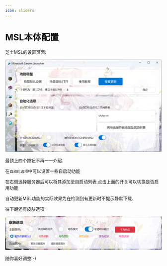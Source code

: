 ```yaml
---
icon: sliders
---
```

# MSL本体配置

芝士MSL的设置页面:

![img](./assets/software_settings_page.png)

最顶上四个摁钮不再一一介绍.

在```自动化选项```中可以设置一些自启动功能

在右侧选择服务器后可以将其添加至自启动列表,点击上面的开关可以切换是否启用功能

自动更新MSL功能的实际效果为在检测到有更新时不提示静默下载.

往下翻还有皮肤选项:

![img](./assets/software_skins.png)

随你喜好调整:-)
